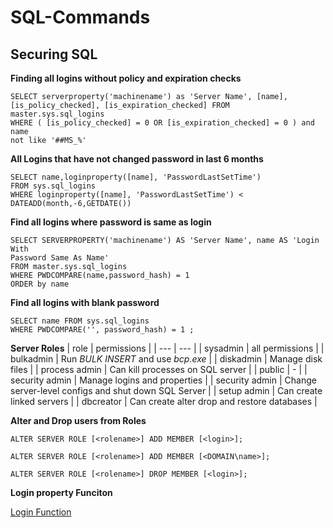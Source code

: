 # SQL-Commands

## Securing SQL

**Finding all logins without policy and expiration checks**
``` 
SELECT serverproperty('machinename') as 'Server Name', [name],
[is_policy_checked], [is_expiration_checked] FROM master.sys.sql_logins
WHERE ( [is_policy_checked] = 0 OR [is_expiration_checked] = 0 ) and name
not like '##MS_%'
```

**All Logins that have not changed password in last 6 months**
```
SELECT name,loginproperty([name], 'PasswordLastSetTime')
FROM sys.sql_logins
WHERE loginproperty([name], 'PasswordLastSetTime') <
DATEADD(month,-6,GETDATE())
```

**Find all logins where password is same as login**
```
SELECT SERVERPROPERTY('machinename') AS 'Server Name', name AS 'Login With
Password Same As Name'
FROM master.sys.sql_logins
WHERE PWDCOMPARE(name,password_hash) = 1
ORDER by name
```

**Find all logins with blank password**
```
SELECT name FROM sys.sql_logins
WHERE PWDCOMPARE('', password_hash) = 1 ;
```

**Server Roles**
| role | permissions |
| --- | --- | 
| sysadmin | all permissions |
| bulkadmin | Run *BULK INSERT* and use *bcp.exe* |
| diskadmin | Manage disk files |
| process admin | Can kill processes on SQL server |
| public | - |
| security admin | Manage logins and properties |
| security admin | Change server-level configs and shut down SQL Server |
| setup admin | Can create linked servers |
| dbcreator | Can create alter drop and restore databases |

**Alter and Drop users from Roles**

`ALTER SERVER ROLE [<rolename>] ADD MEMBER [<login>];`

`ALTER SERVER ROLE [<rolename>] ADD MEMBER [<DOMAIN\name>];`

`ALTER SERVER ROLE [<rolename>] DROP MEMBER [<login>];`

**Login property Funciton**

[Login Function](https://docs.microsoft.com/en-us/sql/t-sql/functions/loginproperty-transact-sql?view=sql-server-ver15)
